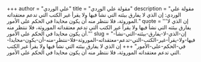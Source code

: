 +++
author = "علي الوردي"
title = "مقولة علي الوردي"
description = "مقولة علي الوردي: إن الذي لا يفارق بيئته التي نشأ فيها ولا يقرأ غير الكتب التي تدعم معتقداته الموروثة، فلا ننتظر منه أن يكون محايدا في الحكم على الأمور."
quote = '''إن الذي لا يفارق بيئته التي نشأ فيها ولا يقرأ غير الكتب التي تدعم معتقداته الموروثة، فلا ننتظر منه أن يكون محايدا في الحكم على الأمور.''' 
slug = "إن-الذي-لا-يفارق-بيئته-التي-نشأ-فيها-ولا-يقرأ-غير-الكتب-التي-تدعم-معتقداته-الموروثة-فلا-ننتظر-منه-أن-يكون-محايدا-في-الحكم-على-الأمور"
+++
إن الذي لا يفارق بيئته التي نشأ فيها ولا يقرأ غير الكتب التي تدعم معتقداته الموروثة، فلا ننتظر منه أن يكون محايدا في الحكم على الأمور.
